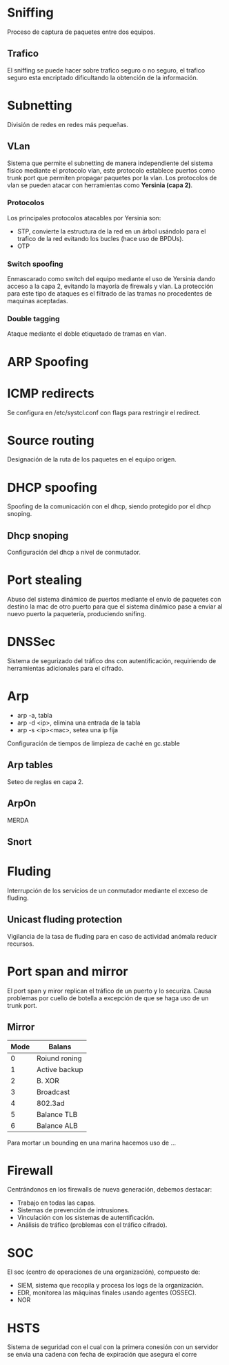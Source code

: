# Sniffing
Proceso de captura de paquetes entre dos equipos.
## Trafico
El sniffing se puede hacer sobre trafico seguro o no seguro, el trafico seguro esta encriptado dificultando la obtención de la información.
# Subnetting
División de redes en redes más pequeñas.
## VLan
Sistema que permite el subnetting de manera independiente del sistema físico mediante el protocolo vlan, este protocolo establece puertos como trunk port que permiten propagar paquetes por la vlan.
Los protocolos de vlan se pueden atacar con herramientas como **Yersinia (capa 2)**.
### Protocolos
Los principales protocolos atacables por Yersinia son:
- STP, convierte la estructura de la red en un árbol usándolo para el trafico de la red evitando los bucles (hace uso de BPDUs).
- OTP
### Switch spoofing
Enmascarado como switch del equipo mediante el uso de Yersinia dando acceso a la capa 2, evitando la mayoría de firewals y vlan.
La protección para este tipo de ataques es el filtrado de las tramas no procedentes de maquinas aceptadas.
### Double tagging
Ataque mediante el doble etiquetado de tramas en vlan.
# ARP Spoofing
# ICMP redirects
Se configura en /etc/systcl.conf con flags para restringir el redirect.
# Source routing
Designación de la ruta de los paquetes en el equipo origen.
# DHCP spoofing
Spoofing de la comunicación con el dhcp, siendo protegido por el dhcp snoping.
## Dhcp snoping
Configuración del dhcp a nivel de conmutador.
# Port stealing
Abuso del sistema dinámico de puertos mediante el envío de paquetes con destino la mac de otro puerto para que el sistema dinámico pase a enviar al nuevo puerto la paquetería, produciendo snifing.
# DNSSec
Sistema de segurizado del tráfico dns con autentificación, requiriendo de herramientas adicionales para el cifrado.
# Arp
- arp -a, tabla
- arp -d \<ip\>, elimina una entrada de la tabla
- arp -s \<ip>\<mac\>, setea una ip fija

Configuración de tiempos de limpieza de caché en gc.stable
## Arp tables
Seteo de reglas en capa 2.
## ArpOn
MERDA
## Snort
# Fluding
Interrupción de los servicios de un conmutador mediante el exceso de fluding.
## Unicast fluding protection
Vigilancia de la tasa de fluding para en caso de actividad anómala reducir recursos.
# Port span and mirror
El port span y miror replican el tráfico de un puerto y lo securiza. Causa problemas por cuello de botella a excepción de que se haga uso de un trunk port.
## Mirror
| Mode | Balans        |
| ---- | ------------- |
| 0    | Roiund roning |
| 1    | Active backup |
| 2    | B. XOR        |
| 3    | Broadcast     |
| 4    | 802.3ad       |
| 5    | Balance TLB   |
| 6    | Balance ALB   |

Para mortar un bounding en una marina hacemos uso de ...
# Firewall
Centrándonos en los firewalls de nueva generación, debemos destacar:
- Trabajo en todas las capas.
- Sistemas de prevención de intrusiones.
- Vinculación con los sistemas de autentificación.
- Análisis de tráfico (problemas con el tráfico cifrado).
# SOC
El soc (centro de operaciones de una organización), compuesto de:
- SIEM, sistema que recopila y procesa los logs de la organización.
- EDR, monitorea las máquinas finales usando agentes (OSSEC).
- NOR
# HSTS
Sistema de seguridad con el cual con la primera conesión con un servidor se envia una cadena con fecha de expiración que asegura el corre